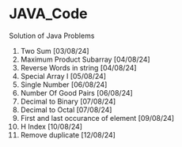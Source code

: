 # JAVA_Code
Solution of Java Problems 
 1. Two Sum [03/08/24]
 2. Maximum Product Subarray [04/08/24]
 3. Reverse Words in string [04/08/24]
 4. Special Array I [05/08/24]
 5. Single Number [06/08/24]
 6. Number Of Good Pairs [06/08/24] 
 7. Decimal to Binary [07/08/24]
 8. Decimal to Octal [07/08/24]
 9. First and last occurance of element [09/08/24]
10. H Index [10/08/24]
11. Remove duplicate [12/08/24]
